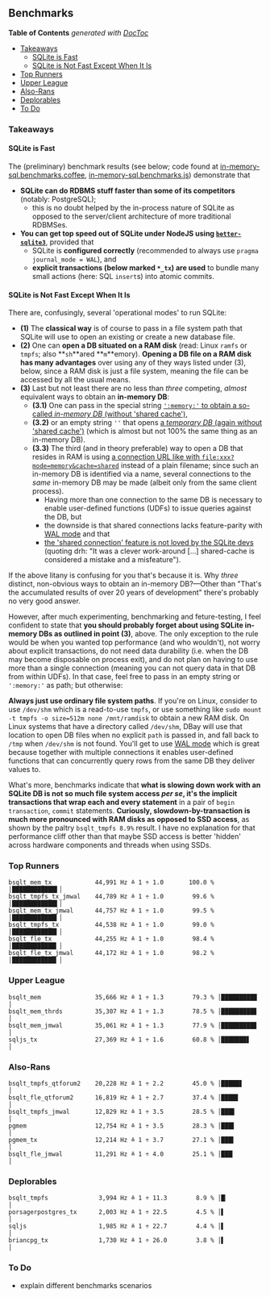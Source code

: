 

## Benchmarks


<!-- START doctoc generated TOC please keep comment here to allow auto update -->
<!-- DON'T EDIT THIS SECTION, INSTEAD RE-RUN doctoc TO UPDATE -->
**Table of Contents**  *generated with [DocToc](https://github.com/thlorenz/doctoc)*

- [Takeaways](#takeaways)
  - [SQLite is Fast](#sqlite-is-fast)
  - [SQLite is Not Fast Except When It Is](#sqlite-is-not-fast-except-when-it-is)
- [Top Runners](#top-runners)
- [Upper League](#upper-league)
- [Also-Rans](#also-rans)
- [Deplorables](#deplorables)
- [To Do](#to-do)

<!-- END doctoc generated TOC please keep comment here to allow auto update -->

### Takeaways

#### SQLite is Fast

The (preliminary) benchmark results (see below; code found at
[in-memory-sql.benchmarks.coffee](https://github.com/loveencounterflow/hengist/blob/master/dev/in-memory-sql/src/in-memory-sql.benchmarks.coffee),
[in-memory-sql.benchmarks.js](https://github.com/loveencounterflow/hengist/blob/master/dev/in-memory-sql/lib/in-memory-sql.benchmarks.js))
demonstrate that

* **SQLite can do RDBMS stuff faster than some of its competitors** (notably: PostgreSQL);
  * this is no doubt helped by the in-process nature of SQLite as opposed to the server/client architecture
    of more traditional RDBMSes.
* **You can get top speed out of SQLite under NodeJS using
  [`better-sqlite3`](https://github.com/JoshuaWise/better-sqlite3)**, provided that
  * SQLite is **configured correctly** (recommended to always use `pragma journal_mode = WAL`), and
  * **explicit transactions (below marked `*_tx`) are used** to bundle many small actions (here: SQL
    `insert`s) into atomic commits.


#### SQLite is Not Fast Except When It Is

There are, confusingly, several 'operational modes' to run SQLite:

* **(1)** The **classical way** is of course to pass in a file system path that SQLite will use to open an
  existing or create a new database file.
* **(2)** One can **open a DB situated on a RAM disk** (read: Linux `ramfs` or `tmpfs`; also **`sh`**ared
  **`m`**emory). **Opening a DB file on a RAM disk has many advantages** over using any of they ways listed
  under (3), below, since a RAM disk is just a file system, meaning the file can be accessed by all the
  usual means.
* **(3)** Last but not least there are no less than *three* competing, *almost* equivalent ways to obtain an
  **in-memory DB**:
  * **(3.1)** One can pass in the special string [`':memory:'` to obtain a so-called *in-memory DB* (without
    'shared cache')](https://www.sqlite.org/inmemorydb.html),
  * **(3.2)** or an empty string `''` that opens [a *temporary DB* (again without 'shared
    cache')](https://www.sqlite.org/inmemorydb.html#temp_db) (which is almost but not 100% the same thing as
    an in-memory DB).
  * **(3.3)** The third (and in theory preferable) way to open a DB that resides in RAM is using [a
    connection URL like with
    `file:xxx?mode=memory&cache=shared`](https://www.sqlite.org/sharedcache.html#inmemsharedcache) instead
    of a plain filename; since such an in-memory DB is identified via a name, several connections to the
    *same* in-memory DB may be made (albeit only from the same client process).
    * Having more than one connection to the same DB is necessary to enable user-defined functions (UDFs) to
      issue queries against the DB, but
    * the downside is that shared connections lacks feature-parity with [WAL
      mode](https://sqlite.org/wal.html) and that
    * [the 'shared connection' feature is not loved by the SQLite
      devs](https://sqlite.org/forum/info/871b9085849abd6e) (quoting drh: "It was a clever work-around [...]
      shared-cache is considered a mistake and a misfeature").

If the above litany is confusing for you that's because it is. Why *three* distinct, non-obvious ways to
obtain an in-memory DB?—Other than "That's the accumulated results of over 20 years of development" there's
probably no very good answer.

However, after much experimenting, benchmarking and feture-testing, I feel confident to state that **you
should probably forget about using SQLite in-memory DBs as outlined in point (3)**, above. The only
exception to the rule would be when you wanted top performance (and who wouldn't), not worry about explicit
transactions, do not need data durability (i.e. when the DB may become disposable on process exit), and do
not plan on having to use more than a single connection (meaning you can not query data in that DB from
within UDFs). In that case, feel free to pass in an empty string or `':memory:'` as path; but otherwise:

**Always just use ordinary file system paths**. If you're on Linux, consider to use `/dev/shm` which is a
read-to-use `tmpfs`, or use something like `sudo mount -t tmpfs -o size=512m none /mnt/ramdisk` to obtain a
new RAM disk. On Linux systems that have a directory called `/dev/shm`, DBay will use that location to open
DB files when no explicit `path` is passed in, and fall back to `/tmp` when `/dev/shm` is not found. You'll
get to use [WAL mode](https://sqlite.org/wal.html) which is great because together with multiple connections
it enables user-defined functions that can concurrently query rows from the same DB they deliver values to.

What's more, benchmarks indicate that **what is slowing down work with an SQLite DB is not so much file
system access *per se*, it's the implicit transactions that wrap each and every statement** in a pair of
`begin transaction`, `commit` statements. **Curiously, slowdown-by-transaction is much more pronounced with
RAM disks as opposed to SSD access**, as shown by the paltry `bsqlt_tmpfs 8.9%` result. I have no
explanation for that performance cliff other than that maybe SSD access is better 'hidden' across hardware
components and threads when using SSDs.


### Top Runners

```
bsqlt_mem_tx            44,991 Hz ≙ 1 ÷ 1.0       100.0 % │████████████▌│
bsqlt_tmpfs_tx_jmwal    44,789 Hz ≙ 1 ÷ 1.0        99.6 % │████████████▌│
bsqlt_mem_tx_jmwal      44,757 Hz ≙ 1 ÷ 1.0        99.5 % │████████████▍│
bsqlt_tmpfs_tx          44,538 Hz ≙ 1 ÷ 1.0        99.0 % │████████████▍│
bsqlt_fle_tx            44,255 Hz ≙ 1 ÷ 1.0        98.4 % │████████████▎│
bsqlt_fle_tx_jmwal      44,172 Hz ≙ 1 ÷ 1.0        98.2 % │████████████▎│
```

### Upper League

```
bsqlt_mem               35,666 Hz ≙ 1 ÷ 1.3        79.3 % │█████████▉   │
bsqlt_mem_thrds         35,307 Hz ≙ 1 ÷ 1.3        78.5 % │█████████▊   │
bsqlt_mem_jmwal         35,061 Hz ≙ 1 ÷ 1.3        77.9 % │█████████▊   │
sqljs_tx                27,369 Hz ≙ 1 ÷ 1.6        60.8 % │███████▋     │
```

### Also-Rans

```
bsqlt_tmpfs_qtforum2    20,228 Hz ≙ 1 ÷ 2.2        45.0 % │█████▋       │
bsqlt_fle_qtforum2      16,819 Hz ≙ 1 ÷ 2.7        37.4 % │████▋        │
bsqlt_tmpfs_jmwal       12,829 Hz ≙ 1 ÷ 3.5        28.5 % │███▋         │
pgmem                   12,754 Hz ≙ 1 ÷ 3.5        28.3 % │███▌         │
pgmem_tx                12,214 Hz ≙ 1 ÷ 3.7        27.1 % │███▍         │
bsqlt_fle_jmwal         11,291 Hz ≙ 1 ÷ 4.0        25.1 % │███▏         │
```

### Deplorables

```
bsqlt_tmpfs              3,994 Hz ≙ 1 ÷ 11.3        8.9 % │█▏           │
porsagerpostgres_tx      2,003 Hz ≙ 1 ÷ 22.5        4.5 % │▌            │
sqljs                    1,985 Hz ≙ 1 ÷ 22.7        4.4 % │▌            │
briancpg_tx              1,730 Hz ≙ 1 ÷ 26.0        3.8 % │▌            │
```


### To Do

* explain different benchmarks scenarios




